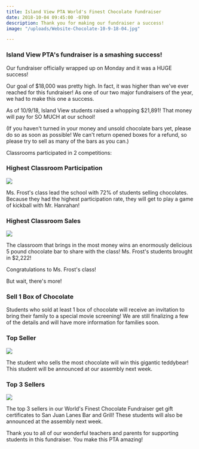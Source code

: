 ```yaml
---
title: Island View PTA World's Finest Chocolate Fundraiser
date: 2018-10-04 09:45:00 -0700
description: Thank you for making our fundraiser a success!
image: "/uploads/Website-Chocolate-10-9-18-04.jpg"

---
```

### **Island View PTA's fundraiser is a smashing success!**

Our fundraiser officially wrapped up on Monday and it was a HUGE success!

Our goal of $18,000 was pretty high. In fact, it was higher than we've ever reached for this fundraiser! As one of our two major fundraisers of the year, we had to make this one a success.

As of 10/9/18, Island View students raised a whopping $21,891! That money will pay for SO MUCH at our school!

(If you haven't turned in your money and unsold chocolate bars yet, please do so as soon as possible! We can't return opened boxes for a refund, so please try to sell as many of the bars as you can.)

Classrooms participated in 2 competitions:

### Highest Classroom Participation

![](/uploads/Website-Chocolate-10-9-18_Participation.jpg)

Ms. Frost's class lead the school with 72% of students selling chocolates. Because they had the highest participation rate, they will get to play a game of kickball with Mr. Hanrahan!

### Highest Classroom Sales

![](/uploads/Website-Chocolate-10-9-18_Classroom.jpg)

The classroom that brings in the most money wins an enormously delicious 5 pound chocolate bar to share with the class! Ms. Frost's students brought in $2,222!

Congratulations to Ms. Frost's class!

But wait, there's more!

### Sell 1 Box of Chocolate

Students who sold at least 1 box of chocolate will receive an invitation to bring their family to a special movie screening! We are still finalizing a few of the details and will have more information for families soon.

### Top Seller

![](/uploads/Website-Chocolate-10-9-18-05.jpg)

The student who sells the most chocolate will win this gigantic teddybear! This student will be announced at our assembly next week.

### Top 3 Sellers

![](/uploads/Website-Chocolate-10-9-18-06.jpg)

The top 3 sellers in our World's Finest Chocolate Fundraiser get gift certificates to San Juan Lanes Bar and Grill! These students will also be announced at the assembly next week.

Thank you to all of our wonderful teachers and parents for supporting students in this fundraiser. You make this PTA amazing!